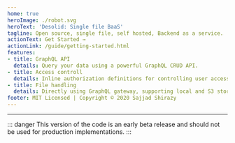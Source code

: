 ```yaml
---
home: true
heroImage: ./robot.svg
heroText: 'Desolid: Single file BaaS'
tagline: Open source, single file, self hosted, Backend as a service.
actionText: Get Started →
actionLink: /guide/getting-started.html
features:
- title: GraphQL API
  details: Query your data using a powerful GraphQL CRUD API.
- title: Access controll
  details: Inline authorization definitions for controlling user accesses.
- title: File handling
  details: Directly using GraphQL gateway, supporting local and S3 storages
footer: MIT Licensed | Copyright © 2020 Sajjad Shirazy
---
```


---

::: danger
This version of the code is an early beta release and should not be used for production implementations.
:::